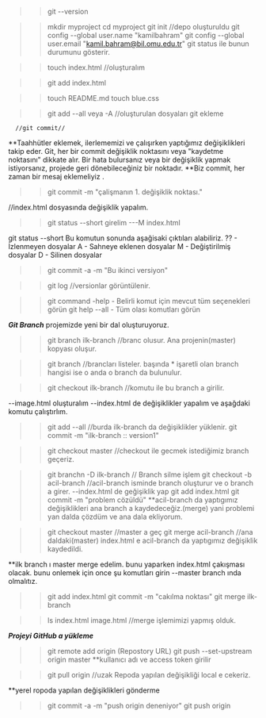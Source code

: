 >>git --version

>>mkdir myproject
>>cd myproject
>>git init //depo oluşturuldu
>>git config --global user.name "kamilbahram"
>>git config --global user.email "kamil.bahram@bil.omu.edu.tr"
>>git status ile bunun durumunu gösterir.

>>touch index.html   //oluşturalım

>>git add index.html

>>touch README.md
>>touch blue.css 

>>git add --all veya -A //oluşturulan dosyaları git ekleme

      //git commit//
**Taahhütler eklemek, ilerlememizi 
ve çalışırken yaptığımız değişiklikleri takip eder.
Git, her bir commit değişiklik noktasını veya "kaydetme 
noktasını" dikkate alır. Bir hata bulursanız veya bir 
değişiklik yapmak istiyorsanız, projede geri dönebileceğiniz 
bir noktadır.
**Biz commit, her zaman bir mesaj eklemeliyiz .

>>git commit -m "çalişmanın 1. değişiklik noktası."


//index.html dosyasında değişiklik yapalım.

>>git status --short     girelim
---M index.html

git status --short Bu komutun sonunda aşağisaki çıktıları
alabiliriz.
?? - İzlenmeyen dosyalar
A - Sahneye eklenen dosyalar
M - Değiştirilmiş dosyalar
D - Silinen dosyalar


>>git commit -a -m "Bu ikinci versiyon"

>>git log   //versionlar görüntülenir.

>>git command -help - Belirli komut için mevcut tüm seçenekleri görün
>>git help --all - Tüm olası komutları görün


 ***Git Branch***
 projemizde yeni bir dal oluşturuyoruz.
 >>git branch ilk-branch   //branc olusur. Ana projenin(master) kopyası oluşur.

 >>git branch  //brancları listeler. başında * işaretli olan branch hangisi ise 
 o anda o branch da bulunulur.

>> git checkout ilk-branch //komutu ile bu branch a girilir.

--image.html oluşturalım
--index.html de değişiklikler yapalım ve aşağdaki komutu çalıştırlım.
>>git add --all  //burda ilk-branch da değişiklikler yüklenir.
>>git commit -m "ilk-branch :: version1"

>>git checkout master //checkout ile gecmek istediğimiz branch geçeriz.

>>git branchn -D ilk-branch // Branch silme işlem 
>>git checkout -b acil-branch //acil-branch isminde branch oluşturur ve o branch a girer.
--index.html de geğişiklik yap
>>git add index.html
>>git commit -m "problem cözüldü"
**acil-branch da yaptıgımız değişiklikleri ana branch a kaydedeceğiz.(merge)
yani problemi yan dalda çözdüm ve ana dala ekliyorum.

>>git checkout master //master a geç 
>>git merge acil-branch //ana daldaki(master) index.html e acil-branch da yaptıgımız değişiklik kaydedildi.

**ilk branch ı master merge edelim.
bunu yaparken index.html çakışması olacak.
bunu onlemek için once şu komutları girin
--master branch ında olmalıtız.
>>git add index.html 
>>git commit -m "cakılma noktası"
>>git merge ilk-branch

>>ls
index.html image.html  //merge işlemimizi yapmış olduk.

***Projeyi GitHub a yükleme***
>>git remote add origin (Repostory URL)
>>git push --set-upstream origin master
**kullanıcı adı ve access token girilir

>>git pull origin //uzak Repoda yapılan değişikliği local e cekeriz.

**yerel ropoda yapılan değişiklikleri gönderme
>>git commit -a -m "push origin deneniyor"
>>git push origin






